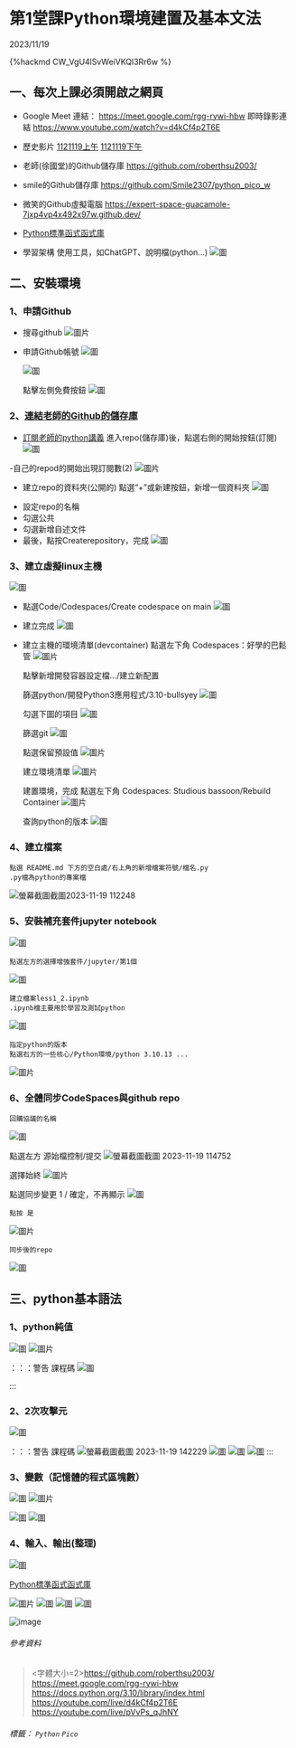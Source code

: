 # 第1堂課Python環境建置及基本文法

2023/11/19

{%hackmd CW_VgU4lSvWeiVKQl3Rr6w %}

## <span class="activity-tag">一、每次上課必須開啟之網頁

- Google Meet 連結：
https://meet.google.com/rgg-rywi-hbw
即時錄影連結
https://www.youtube.com/watch?v=d4kCf4p2T6E

- 歷史影片
[1121119上午](https://youtube.com/live/d4kCf4p2T6E)
[1121119下午](https://youtube.com/live/pVvPs_qJhNY)


- 老師(徐國堂)的Github儲存庫
https://github.com/roberthsu2003/

- smile的Github儲存庫
https://github.com/Smile2307/python_pico_w

- 微笑的Github虛擬電腦
https://expert-space-guacamole-7jxp4vp4x492x97w.github.dev/
    
- [Python標準函式函式庫](https://docs.python.org/3.10/library/index.html)


- 學習架構
    使用工具，如ChatGPT、說明檔(python...)
![圖](https://hackmd.io/_uploads/BywNrB_NT.png)

    
## <span class="activity-tag">二、安裝環境

### 1、申請Github
- 搜尋github
    ![圖片](https://hackmd.io/_uploads/HJetkKdN6.png)

- 申請Github帳號
    ![圖](https://hackmd.io/_uploads/SJV4etONT.png)

    ![圖](https://hackmd.io/_uploads/SyKp-K_4T.png)
    
    點擊左側免費按鈕
    ![圖](https://hackmd.io/_uploads/SkMlmtdEa.png)
### 2、[連結老師的Github的儲存庫](https://github.com/roberthsu2003/)


- [訂閱老師的python講義](https://github.com/roberthsu2003/python)
    進入repo(儲存庫)後，點選右側的開始按鈕(訂閱)
    ![圖](https://hackmd.io/_uploads/r1NJtYu4p.png)

-自己的repod的開始出現訂閱數(2)
    ![圖片](https://hackmd.io/_uploads/rkPoYt_Va.png)

- 建立repo的資料夾(公開的)
    點選“+”或新建按鈕，新增一個資料夾
    ![圖](https://hackmd.io/_uploads/r1j6G5uET.png)
* 設定repo的名稱
* 勾選公共
* 勾選新增自述文件
* 最後，點按Createrepository，完成
    ![圖](https://hackmd.io/_uploads/ByPd79u4a.png)

### 3、建立虛擬linux主機

![圖](https://hackmd.io/_uploads/Bk5rOcOE6.png)

- 點選Code/Codespaces/Create codespace on main
![圖](https://hackmd.io/_uploads/rJ1r6cuVT.png)

- 建立完成
![圖](https://hackmd.io/_uploads/SkdiA5OVT.png)
 
- 建立主機的環境清單(devcontainer)
    點選左下角 Codespaces：好學的巴鬆管
![圖片](https://hackmd.io/_uploads/SyJj-iuE6.png)
    
    點擊新增開發容器設定檔.../建立新配置
    
    篩選python/開發Python3應用程式/3.10-bullsyey
    ![圖](https://hackmd.io/_uploads/Hk7XOhuNa.png)

    勾選下圖的項目
    ![圖](https://hackmd.io/_uploads/S1mdK2uVp.png)

    篩選git
    ![圖](https://hackmd.io/_uploads/BkJS93ONp.png)

    點選保留預設值
    ![圖片](https://hackmd.io/_uploads/Skexa2OE6.png)

    建立環境清單
    ![圖片](https://hackmd.io/_uploads/HyYwphdVT.png)

    建置環境，完成
    點選左下角 Codespaces: Studious bassoon/Rebuild Container
    ![圖片](https://hackmd.io/_uploads/rJAlChOE6.png)

    查詢python的版本
    ![圖](https://hackmd.io/_uploads/BygMyTuNp.png)

### 4、建立檔案
    點選 README.md 下方的空白處/右上角的新增檔案符號/檔名.py
    .py檔為python的專案檔
![螢幕截圖截圖2023-11-19 112248](https://hackmd.io/_uploads/SyTn1WPN6.png)



### 5、安裝補充套件jupyter notebook
![圖](https://hackmd.io/_uploads/HJVbG-wE6.png)

    點選左方的選擇增強套件/jupyter/第1個
![圖](https://hackmd.io/_uploads/H1phQpuN6.png)
    
    建立檔案less1_2.ipynb
    .ipynb檔主要用於學習及測試python
![圖](https://hackmd.io/_uploads/HJRjNTdVp.png)

    指定python的版本
    點選右方的一些核心/Python環境/python 3.10.13 ...
![圖片](https://hackmd.io/_uploads/ByunS6OVT.png)


### 6、全體同步CodeSpaces與github repo

    回購協議的名稱
![圖](https://hackmd.io/_uploads/rk2BqpONa.png)

    
點選左方 源始檔控制/提交
![螢幕截圖截圖 2023-11-19 114752](https://hackmd.io/_uploads/HkJtrZDNp.png)

   選擇始終
![圖片](https://hackmd.io/_uploads/BJqz_pO4p.png)

   點選同步變更 1 / 確定，不再顯示
![圖](https://hackmd.io/_uploads/SkF0_6u46.png)

    點按 是
![圖片](https://hackmd.io/_uploads/HJpPFTOEa.png)
    
    同步後的repo
![圖](https://hackmd.io/_uploads/S1555a_Vp.png)
    


## <span class="activity-tag">三、python基本語法


    
### 1、python純值

![圖](https://hackmd.io/_uploads/Sy5yDCdN6.png)
![圖片](https://hackmd.io/_uploads/B18dwRdN6.png)

：：：警告
課程碼
![圖](https://hackmd.io/_uploads/SyMtrXDVp.png)

:::
    
### 2、2次攻擊元
    
![圖](https://hackmd.io/_uploads/ryfZ90_4T.png)

：：：警告
課程碼
![螢幕截圖截圖 2023-11-19 142229](https://hackmd.io/_uploads/Sk815QwNa.png)
![圖](https://hackmd.io/_uploads/HJOM9QwNT.png)
![圖](https://hackmd.io/_uploads/HJnBSytEp.png)
![圖](https://hackmd.io/_uploads/HkzOUyYEa.png)
:::

### 3、變數（記憶體的程式區塊數）
    
![圖](https://hackmd.io/_uploads/HygT-VvET.png)
![圖片](https://hackmd.io/_uploads/SJ_yf4PE6.png)

![圖](https://hackmd.io/_uploads/Hy0eU1Y4a.png)
![圖](https://hackmd.io/_uploads/Hk1vvkYVT.png)


   
    
### 4、輸入、輸出(整理)
    
![圖](https://hackmd.io/_uploads/HyGFtyK4p.png)

[Python標準函式函式庫](https://docs.python.org/3.10/library/index.html)
    
![圖片](https://hackmd.io/_uploads/SJq6L1YEp.png)
![圖](https://hackmd.io/_uploads/Sk7kiytNT.png)
![圖](https://hackmd.io/_uploads/Sy7iskKNp.png)
![圖](https://hackmd.io/_uploads/rJTOCkYN6.png)

![image](https://github.com/Smile2307/python_pico_w/assets/101440722/7d6b22fc-6a16-40f7-8352-67615f9d1607)
    
###### 參考資料
> <字體大小=2>https://github.com/roberthsu2003/
    https://meet.google.com/rgg-rywi-hbw
    https://docs.python.org/3.10/library/index.html
    https://youtube.com/live/d4kCf4p2T6E
    https://youtube.com/live/pVvPs_qJhNY
    
    
</font>

###### 標籤： `Python` `Pico`
